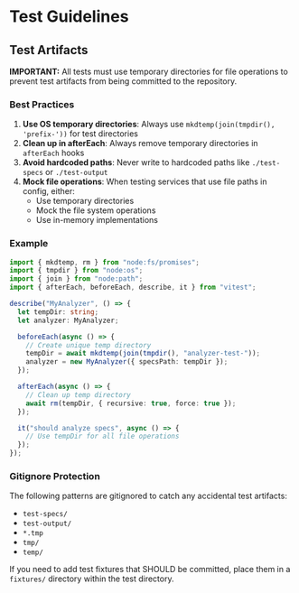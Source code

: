 # Test Guidelines

## Test Artifacts

**IMPORTANT:** All tests must use temporary directories for file operations to prevent test artifacts from being committed to the repository.

### Best Practices

1. **Use OS temporary directories**: Always use `mkdtemp(join(tmpdir(), 'prefix-'))` for test directories
2. **Clean up in afterEach**: Always remove temporary directories in `afterEach` hooks
3. **Avoid hardcoded paths**: Never write to hardcoded paths like `./test-specs` or `./test-output`
4. **Mock file operations**: When testing services that use file paths in config, either:
   - Use temporary directories
   - Mock the file system operations
   - Use in-memory implementations

### Example

```typescript
import { mkdtemp, rm } from "node:fs/promises";
import { tmpdir } from "node:os";
import { join } from "node:path";
import { afterEach, beforeEach, describe, it } from "vitest";

describe("MyAnalyzer", () => {
  let tempDir: string;
  let analyzer: MyAnalyzer;

  beforeEach(async () => {
    // Create unique temp directory
    tempDir = await mkdtemp(join(tmpdir(), "analyzer-test-"));
    analyzer = new MyAnalyzer({ specsPath: tempDir });
  });

  afterEach(async () => {
    // Clean up temp directory
    await rm(tempDir, { recursive: true, force: true });
  });

  it("should analyze specs", async () => {
    // Use tempDir for all file operations
  });
});
```

### Gitignore Protection

The following patterns are gitignored to catch any accidental test artifacts:

- `test-specs/`
- `test-output/`
- `*.tmp`
- `tmp/`
- `temp/`

If you need to add test fixtures that SHOULD be committed, place them in a `fixtures/` directory within the test directory.

